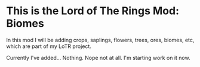 # This is the Lord of The Rings Mod: Biomes

In this mod I will be adding crops, saplings, flowers, trees, ores, biomes, etc, which are part of my  LoTR project.

Currently I've added... Nothing. Nope not at all. I'm starting work on it now.